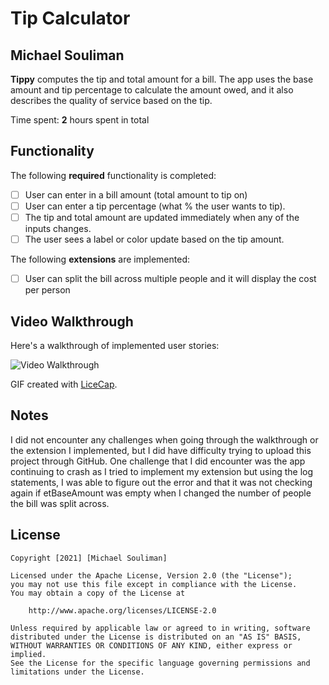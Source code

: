 # Tip Calculator 

## Michael Souliman

**Tippy** computes the tip and total amount for a bill. The app uses the base amount and tip percentage to calculate the amount owed, and it also describes the quality of service based on the tip.

Time spent: **2** hours spent in total

## Functionality 

The following **required** functionality is completed:

* [ ] User can enter in a bill amount (total amount to tip on)
* [ ] User can enter a tip percentage (what % the user wants to tip).
* [ ] The tip and total amount are updated immediately when any of the inputs changes.
* [ ] The user sees a label or color update based on the tip amount. 

The following **extensions** are implemented:

* [ ] User can split the bill across multiple people and it will display the cost per person

## Video Walkthrough

Here's a walkthrough of implemented user stories:

<img src='Tippy.gif' title='Video Walkthrough' width='' alt='Video Walkthrough' />

GIF created with [LiceCap](http://www.cockos.com/licecap/).

## Notes

I did not encounter any challenges when going through the walkthrough or the extension I implemented, but
I did have difficulty trying to upload this project through GitHub. One challenge that I did encounter
was the app continuing to crash as I tried to implement my extension but using the log statements, I was able
to figure out the error and that it was not checking again if etBaseAmount was empty when I changed the
number of people the bill was split across.

## License

    Copyright [2021] [Michael Souliman]

    Licensed under the Apache License, Version 2.0 (the "License");
    you may not use this file except in compliance with the License.
    You may obtain a copy of the License at

        http://www.apache.org/licenses/LICENSE-2.0

    Unless required by applicable law or agreed to in writing, software
    distributed under the License is distributed on an "AS IS" BASIS,
    WITHOUT WARRANTIES OR CONDITIONS OF ANY KIND, either express or implied.
    See the License for the specific language governing permissions and
    limitations under the License.
